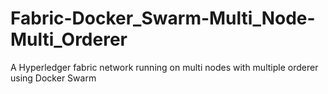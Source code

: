 # Fabric-Docker_Swarm-Multi_Node-Multi_Orderer
A Hyperledger fabric network running on multi nodes with multiple orderer using Docker Swarm
